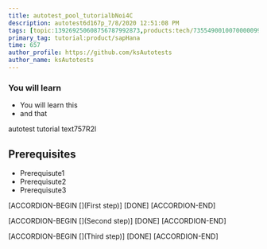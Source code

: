```yaml
---
title: autotest_pool_tutorialbNoi4C
description: autotest6d167p_7/8/2020 12:51:08 PM
tags: [topic:139269250608756787992873,products:tech/73554900100700000996,tutorial:experience/advanced]
primary_tag: tutorial:product/sapHana
time: 657
author_profile: https://github.com/ksAutotests
author_name: ksAutotests
---
```

### You will learn
- You will learn this
- and that

autotest tutorial text757R2l

## Prerequisites
- Prerequisute1
- Prerequisute2
- Prerequisute3

[ACCORDION-BEGIN [](First step)]
[DONE]
[ACCORDION-END]

[ACCORDION-BEGIN [](Second step)]
[DONE]
[ACCORDION-END]

[ACCORDION-BEGIN [](Third step)]
[DONE]
[ACCORDION-END]


